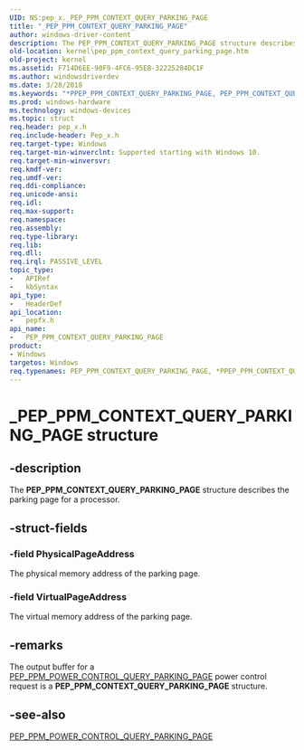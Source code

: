 ```yaml
---
UID: NS:pep_x._PEP_PPM_CONTEXT_QUERY_PARKING_PAGE
title: "_PEP_PPM_CONTEXT_QUERY_PARKING_PAGE"
author: windows-driver-content
description: The PEP_PPM_CONTEXT_QUERY_PARKING_PAGE structure describes the parking page for a processor.
old-location: kernel\pep_ppm_context_query_parking_page.htm
old-project: kernel
ms.assetid: F714D6EE-90F9-4FC6-95EB-32225284DC1F
ms.author: windowsdriverdev
ms.date: 3/28/2018
ms.keywords: "*PPEP_PPM_CONTEXT_QUERY_PARKING_PAGE, PEP_PPM_CONTEXT_QUERY_PARKING_PAGE, PEP_PPM_CONTEXT_QUERY_PARKING_PAGE structure [Kernel-Mode Driver Architecture], PPEP_PPM_CONTEXT_QUERY_PARKING_PAGE, PPEP_PPM_CONTEXT_QUERY_PARKING_PAGE structure pointer [Kernel-Mode Driver Architecture], _PEP_PPM_CONTEXT_QUERY_PARKING_PAGE, kernel.pep_ppm_context_query_parking_page, pepfx/PEP_PPM_CONTEXT_QUERY_PARKING_PAGE, pepfx/PPEP_PPM_CONTEXT_QUERY_PARKING_PAGE"
ms.prod: windows-hardware
ms.technology: windows-devices
ms.topic: struct
req.header: pep_x.h
req.include-header: Pep_x.h
req.target-type: Windows
req.target-min-winverclnt: Supported starting with Windows 10.
req.target-min-winversvr: 
req.kmdf-ver: 
req.umdf-ver: 
req.ddi-compliance: 
req.unicode-ansi: 
req.idl: 
req.max-support: 
req.namespace: 
req.assembly: 
req.type-library: 
req.lib: 
req.dll: 
req.irql: PASSIVE_LEVEL
topic_type:
-	APIRef
-	kbSyntax
api_type:
-	HeaderDef
api_location:
-	pepfx.h
api_name:
-	PEP_PPM_CONTEXT_QUERY_PARKING_PAGE
product:
- Windows
targetos: Windows
req.typenames: PEP_PPM_CONTEXT_QUERY_PARKING_PAGE, *PPEP_PPM_CONTEXT_QUERY_PARKING_PAGE, PEP_PPM_CONTEXT_QUERY_PARKING_PAGE, *PPEP_PPM_CONTEXT_QUERY_PARKING_PAGE
---
```


# _PEP_PPM_CONTEXT_QUERY_PARKING_PAGE structure


## -description


The <b>PEP_PPM_CONTEXT_QUERY_PARKING_PAGE</b> structure describes the parking page for a processor.


## -struct-fields




### -field PhysicalPageAddress

The physical memory address of the parking page.


### -field VirtualPageAddress

The virtual memory address of the parking page.


## -remarks



The output buffer for a <a href="https://msdn.microsoft.com/en-us/library/windows/hardware/mt186798">PEP_PPM_POWER_CONTROL_QUERY_PARKING_PAGE</a> power control request is a <b>PEP_PPM_CONTEXT_QUERY_PARKING_PAGE</b> structure.




## -see-also




<a href="https://msdn.microsoft.com/en-us/library/windows/hardware/mt186798">PEP_PPM_POWER_CONTROL_QUERY_PARKING_PAGE</a>
 

 

